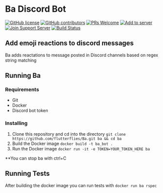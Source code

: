 # Ba Discord Bot

[![GitHub license](https://img.shields.io/github/license/flutterflies/Ba.svg?style=flat-square)](https://github.com/flutterflies/Ba/blob/master/LICENSE)
[![GitHub contributors](https://img.shields.io/github/contributors/flutterflies/Ba.svg?style=flat-square)](https://GitHub.com/flutterflies/Ba/graphs/contributors/)
[![PRs Welcome](https://img.shields.io/badge/PRs-welcome-brightgreen.svg?style=flat-square)](http://makeapullrequest.com)
[![Add to server](https://img.shields.io/badge/Add%20to%20your-server-7289DA.svg?style=flat-square)](https://discordapp.com/oauth2/authorize?&client_id=432729863820935172&scope=bot&permissions=2112)
[![Join Support Server](https://img.shields.io/badge/Join%20the%20support-Discord-7289DA.svg?style=flat-square)](https://discord.gg/GMSFMpF)
[![Build Status](https://travis-ci.org/flutterflies/Ba.svg?branch=master)](https://travis-ci.org/flutterflies/Ba)

## Add emoji reactions to discord messages

Ba adds reactations to message posted in Discord channels based on regex string matching

## Running Ba

### Requirements

* Git
* Docker
* Discord bot token

### Installing

1) Clone this repository and cd into the directory `git clone https://github.com/flutterflies/Ba.git ba && cd ba`
1) Build the Docker image `docker build -t ba_bot .`
1) Run the Docker image `docker run -it -e TOKEN=YOUR_TOKEN_HERE ba`

**You can stop ba with ctrl+C

## Running Tests

After building the docker image you can run tests with `docker run ba rspec`

